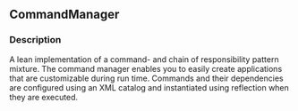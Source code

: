 ## CommandManager

### Description

A lean implementation of a command- and chain of responsibility pattern mixture. The command manager enables you to easily create applications that are customizable during run time. Commands and their dependencies are configured using an XML catalog and instantiated using reflection when they are executed.
